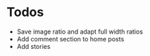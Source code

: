 # Todos

* Save image ratio and adapt full width ratios
* Add comment section to home posts
* Add stories
